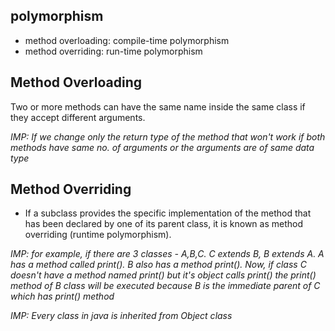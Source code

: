 ## polymorphism
- method overloading: compile-time polymorphism
- method overriding: run-time polymorphism

## Method Overloading

Two or more methods can have the same name inside the same class if they accept different arguments.

_IMP: If we change only the return type of the method that won't work if both methods have same no. of arguments or the arguments are of same data type_

## Method Overriding

- If a subclass provides the specific implementation of the method that has been declared by one of its parent class, it is known as method overriding (runtime polymorphism).

_IMP: for example, if there are 3 classes - A,B,C. C extends B, B extends A. A has a method called print(). B also has a method print(). Now, if class C doesn't have a method named print() but it's object calls print() the print() method of B class will be executed because B is the immediate parent of C which has print() method_

_IMP: Every class in java is inherited from Object class_